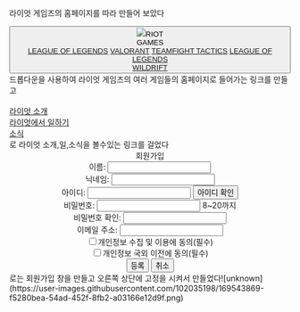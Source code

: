 라이엇 게임즈의 홈페이지를 따라 만들어 보았다
<div class="dropdown"> 
        <button class="dropdown-button"><img src="img/제목 없음.png.png">RIOT<br>GAMES
        <div class="dropdown-content">
        <a href="https://www.leagueoflegends.com/ko-kr/">LEAGUE OF LEGENDS</a>
        <a href="https://playvalorant.com/ko-kr/">VALORANT</a>
        <a href=https://teamfighttactics.leagueoflegends.com/ko-kr/">TEAMFIGHT TACTICS</a>
        <a href="https://wildrift.leagueoflegends.com/ko-kr/">LEAGUE OF LEGENDS<br>WILDRIFT</a>
        </div>
    </button>
    </div>
드롭다운을 사용하여 라이엇 게임즈의 여러 게임들의 홈페이지로 들어가는 링크를 만들고
<div class="라이엇소개">
        <a href="https://www.riotgames.com/ko/who-we-are"><br>라이엇 소개</a>
    </div>
    <div class="일">
    <a href="https://www.riotgames.com/ko/work-with-us">라이엇에서 일하기<br></a>
    </div>
    <div class="소식">
    <a href="https://www.riotgames.com/ko/news">소식</a>
    </diV>로
라이엇 소개,일,소식을 볼수있는 링크를 걸었다
                                               <div class="배경">
        <center>
            <div>
                회원가입
            </div>
            <div id="이름">
            이름: <input type="text" name="name"/>
            </div>
            <div>
                닉네임: <input type="text" name="name"/>
            </div>
            <div id="아이디">
             아이디: <input type="text" name="name"/> <button type="button" onclick="alert('사용 가능한 아이디입니다')">아이디 확인</button>
            </div>
            <div class="비밀번호">
                비밀번호: <input type="password" name="pass"> 8~20까지
            </div>
            <div class="비밀번호">
                비밀번호 확인: <input type="password" name="pass">
            </div>
            <div id="이메일">
                이메일 주소: <input type="text" name="name"/>
            </div>        
        <div class="개인정보">
            <input type="checkbox" name="check">개인정보 수집 및 이용에 동의(필수)
        </div>
        <div class="개인정보">
            <input type="checkbox" name="check">개인정보 국외 이전에 동의(필수)
        </div>
        <div id="등록">
        <input type="submit" value="등록">
        <input type="reset" value="취소">
        </div>
        </center>
    </div>로는
회원가입 창을 만들고 오른쪽 상단에 고정을 시켜서 만들었다![unknown](https://user-images.githubusercontent.com/102035198/169543869-f5280bea-54ad-452f-8fb2-a03166e12d9f.png)
